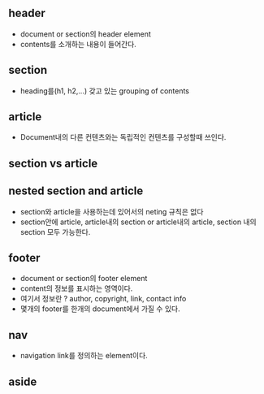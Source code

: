 ## header
 - document or section의 header element
 - contents를 소개하는 내용이 들어간다. 

## section
 - heading를(h1, h2,...) 갖고 있는 grouping of contents

## article
 - Document내의 다른 컨텐츠와는 독립적인 컨텐츠를 구성할때 쓰인다. 

## section vs article

## nested section and article 
 - section와 article을 사용하는데 있어서의 neting 규칙은 없다
 - section안에 article, article내의 section or article내의 article, section 내의 section 모두 가능한다. 

## footer
 - document or section의 footer element
 - content의 정보를 표시하는 영역이다. 
 - 여기서 정보란 ? author, copyright, link, contact info
 - 몇개의 footer를 한개의 document에서 가질 수 있다.

## nav
 - navigation link를 정의하는 element이다.

## aside